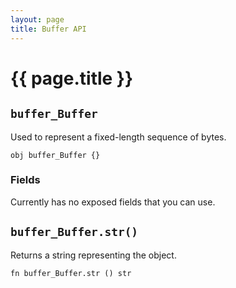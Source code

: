 ```yaml
---
layout: page
title: Buffer API
---
```


# {{ page.title }}

## `buffer_Buffer`
Used to represent a fixed-length sequence of bytes.

```the
obj buffer_Buffer {}
```

### Fields
Currently has no exposed fields that you can use.

## `buffer_Buffer.str()`
Returns a string representing the object.

```the
fn buffer_Buffer.str () str
```
